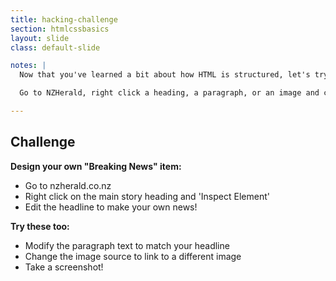 ```yaml
---
title: hacking-challenge
section: htmlcssbasics
layout: slide
class: default-slide

notes: |
  Now that you've learned a bit about how HTML is structured, let's try playing with some HTML on real websites.

  Go to NZHerald, right click a heading, a paragraph, or an image and change the values to make some breaking news of your own.

---
```


## Challenge

**Design your own "Breaking News" item:**

- Go to nzherald.co.nz
- Right click on the main story heading and 'Inspect Element'
- Edit the headline to make your own news!

**Try these too:**

- Modify the paragraph text to match your headline
- Change the image source to link to a different image
- Take a screenshot!
